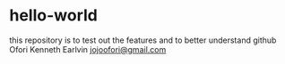 # hello-world
this repository is to test out the features and to better understand github
Ofori Kenneth Earlvin
jojoofori@gmail.com
